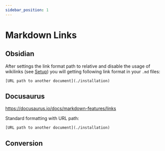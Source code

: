```yaml
---
sidebar_position: 1  
---
```

# Markdown Links

## Obsidian
After settings the link format path to relative and disable the usage of wikilinks (see [Setup](Setup.md)) you will getting following link format in your `.md` files:

```
[URL path to another document](./installation)
```

## Docusaurus
https://docusaurus.io/docs/markdown-features/links

Standard formatting with URL path:
```
[URL path to another document](./installation)
```

## Conversion




